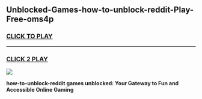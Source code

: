 
## Unblocked-Games-how-to-unblock-reddit-Play-Free-oms4p
<h3>
<a href="https://premium76.site?title=how-to-unblock-reddit&ref=20M">CLICK TO PLAY</a></h3>
<hr>

<h3>
<a href="https://premium76.site?title=how-to-unblock-reddit&ref=20M">CLICK 2 PLAY</a>
  
</h3>

<a href="https://premium76.site?title=how-to-unblock-reddit&ref=19M"><img src="https://clearcache.store/games.png"></a>


**how-to-unblock-reddit games unblocked: Your Gateway to Fun and Accessible Online Gaming**
